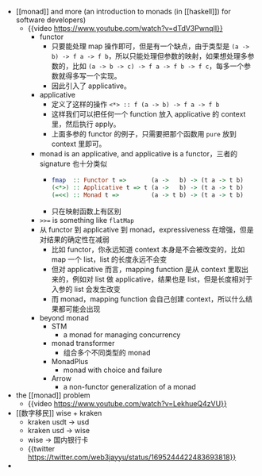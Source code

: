 - [[monad]] and more (an introduction to monads (in [[haskell]]) for software developers)
	- {{video https://www.youtube.com/watch?v=dTdV3PwnqII}}
		- functor
			- 只要能处理 map 操作即可，但是有一个缺点，由于类型是 `(a -> b) -> f a -> f b`，所以只能处理但参数的映射，如果想处理多参数的，比如 `(a -> b -> c) -> f a -> f b -> f c`，每多一个参数就得多写一个实现。
			- 因此引入了 applicative。
		- applicative
			- 定义了这样的操作 `<*> :: f (a -> b) -> f a -> f b`
			- 这样我们可以把任何一个 function 放入 applicative 的 context 里，然后执行 apply。
			- 上面多参的 functor 的例子，只需要把那个函数用 `pure` 放到 context 里即可。
		- monad is an applicative, and applicative is a functor，三者的 signature 也十分类似
			- ```haskell
			  fmap  :: Functor t =>       (a ->   b) -> (t a -> t b)
			  (<*>) :: Applicative t => t (a ->   b) -> (t a -> t b)
			  (=<<) :: Monad t =>         (a -> t b) -> (t a -> t b)
			  ```
			- 只在映射函数上有区别
		- `>>=` is something like `flatMap`
		- 从 functor 到 applicative 到 monad，expressiveness 在增强，但是对结果的确定性在减弱
			- 比如 functor，你永远知道 context 本身是不会被改变的，比如 map 一个 list，list 的长度永远不会变
			- 但对 applicative 而言，mapping function 是从 context 里取出来的，例如对 list 做 applicative，结果也是 list，但是长度相对于入参的 list 会发生改变
			- 而 monad，mapping function 会自己创建 context，所以什么结果都可能会出现
		- beyond monad
			- STM
				- a monad for managing concurrency
			- monad transformer
				- 组合多个不同类型的 monad
			- MonadPlus
				- monad with choice and failure
			- Arrow
				- a non-functor generalization of a monad
- the [[monad]] problem
	- {{video https://www.youtube.com/watch?v=LekhueQ4zVU}}
- [[数字移民]] wise + kraken
	- kraken usdt -> usd
	- kraken usd -> wise
	- wise -> 国内银行卡
	- {{twitter https://twitter.com/web3jayyu/status/1695244422483693818}}
-